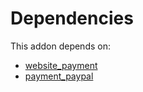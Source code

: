 # Dependencies

This addon depends on:

- [website_payment](https://github.com/bringout/oca-ocb-website/tree/845ce4dffb06d0fbfdf889fb094aa8d2908a2160/odoo-bringout-oca-ocb-website_payment)
- [payment_paypal](../../odoo-bringout-oca-ocb-payment_paypal)
